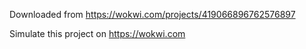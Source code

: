 Downloaded from https://wokwi.com/projects/419066896762576897

Simulate this project on https://wokwi.com
